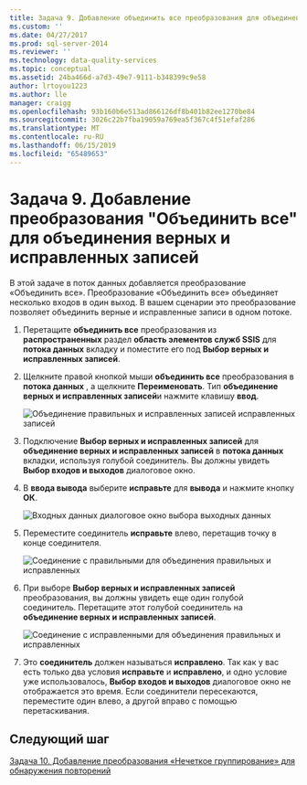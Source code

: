 ```yaml
---
title: Задача 9. Добавление объединить все преобразования для объединения верных и исправленных записей | Документация Майкрософт
ms.custom: ''
ms.date: 04/27/2017
ms.prod: sql-server-2014
ms.reviewer: ''
ms.technology: data-quality-services
ms.topic: conceptual
ms.assetid: 24ba466d-a7d3-49e7-9111-b348399c9e58
author: lrtoyou1223
ms.author: lle
manager: craigg
ms.openlocfilehash: 93b160b6e513ad866126df8b401b82ee1270be84
ms.sourcegitcommit: 3026c22b7fba19059a769ea5f367c4f51efaf286
ms.translationtype: MT
ms.contentlocale: ru-RU
ms.lasthandoff: 06/15/2019
ms.locfileid: "65489653"
---
```

# <a name="task-9-adding-union-all-transform-to-combine-correct-and-corrected-records"></a>Задача 9. Добавление преобразования "Объединить все" для объединения верных и исправленных записей
  В этой задаче в поток данных добавляется преобразование «Объединить все». Преобразование «Объединить все» объединяет несколько входов в один выход. В вашем сценарии это преобразование позволяет объединить верные и исправленные записи в одном потоке.  
  
1.  Перетащите **объединить все** преобразования из **распространенных** раздел **область элементов служб SSIS** для **потока данных** вкладку и поместите его под **Выбор верных и исправленных записей**.  
  
2.  Щелкните правой кнопкой мыши **объединить все** преобразования в **потока данных** , а щелкните **Переименовать**. Тип **объединение верных и исправленных записей**и нажмите клавишу **ввод**.  
  
     ![Объединение правильных и исправленных записей исправленных записей](../../2014/tutorials/media/et-addinguattocombinecacrecords-01.jpg "объединить правильный и исправленных записей")  
  
3.  Подключение **Выбор верных и исправленных записей** для **объединение верных и исправленных записей** в **потока данных** вкладки, используя голубой соединитель. Вы должны увидеть **Выбор входов и выходов** диалоговое окно.  
  
4.  В **ввода вывода** выберите **исправьте** для **вывода** и нажмите кнопку **ОК**.  
  
     ![Входных данных диалоговое окно выбора выходных данных](../../2014/tutorials/media/et-addinguattocombinecacrecords-02.jpg "входных данных диалоговое окно выбора выходных данных")  
  
5.  Переместите соединитель **исправьте** влево, перетащив точку в конце соединителя.  
  
     ![Соединение с правильными для объединения правильных и исправленных](../../2014/tutorials/media/et-addinguattocombinecacrecords-03.jpg "соединение с правильными для объединения правильных и исправленных записей")  
  
6.  При выборе **Выбор верных и исправленных записей** преобразования, вы должны увидеть еще один голубой соединитель. Перетащите этот голубой соединитель на **объединение верных и исправленных записей**.  
  
     ![Соединение с исправленными для объединения правильных и исправленных](../../2014/tutorials/media/et-addinguattocombinecacrecords-04.jpg "соединение с исправленными для объединения правильных и исправленных записей")  
  
7.  Это **соединитель** должен называться **исправлено**. Так как у вас есть только два условия **исправьте** и **исправлено**, и одно условие уже использовалось, **Выбор входов и выходов** диалоговое окно не отображается это время. Если соединители пересекаются, переместите один влево, а другой вправо с помощью перетаскивания.  
  
## <a name="next-step"></a>Следующий шаг  
 [Задача 10. Добавление преобразования «Нечеткое группирование» для обнаружения повторений](../../2014/tutorials/task-10-adding-fuzzy-group-transform-to-identify-duplicates.md)  
  
  
